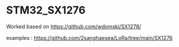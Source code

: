 # STM32_SX1276
Worked based on https://github.com/wdomski/SX1278/


examples : https://github.com/2sanghaesea/LoRa/tree/main/SX1276
